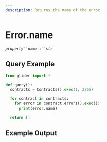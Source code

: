 ```yaml
---
description: Returns the name of the error.
---
```


# Error.name

_`property`_` ``name :`` `_`str`_

## Query Example

```python
from glider import *

def query():
  contracts = Contracts().exec(1, 2265)

  for contract in contracts:
    for error in contract.errors().exec():
      print(error.name)

  return []
```

## Example Output

<figure><img src="../../.gitbook/assets/Screenshot 2025-07-29 at 6.12.43 PM.png" alt=""><figcaption></figcaption></figure>
